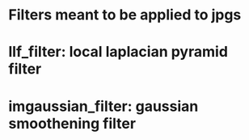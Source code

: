 # Filters meant to be applied to jpgs
# llf_filter: local laplacian pyramid filter
# imgaussian_filter: gaussian smoothening filter
